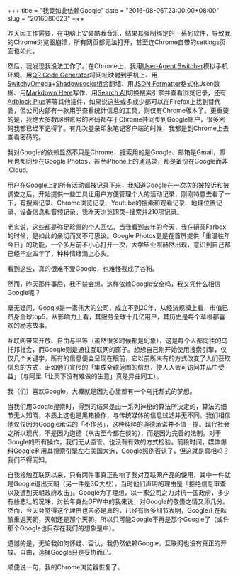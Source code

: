 +++
title = "我竟如此依赖Google"
date = "2016-08-06T23:00:00+08:00"
slug = "2016080623"
+++

昨天因工作需要，在电脑上安装酷我音乐，结果其强制绑定的一系列软件，导致我的Chrome浏览器崩溃，所有网页都无法打开，甚至连Chrome自带的settings页面也如此。

然后，我发现我没法工作了。在Chrome上，我用[User-Agent Switcher][U01]模拟手机环境、用[QR Code Generator][U02]将网址映射到手机上、用[SwitchyOmega][U03]+[Shadowsocks][U04]组合翻墙、用[JSON Formatter][U05]格式化Json数据、用[Markdown Here][U06]写作、用[Search All][U07]切换搜索引擎并查看浏览记录，还有[Adblock Plus][U08]等等其他插件，如果说这些或多或少都可以在Firefox上找到替代品，但公司内部有一款用于查看统计信息的工具，则仅有Chrome版本了。更重要的是，我绝大多数网络账号的密码都存于Chrome并同步到Google账户，很多密码我都已经不记得了。有几次登录印象笔记客户端的时候，我都是到Chrome上去查看密码的。

我对Google的依赖显然不只是Chrome，搜索用的是Google、邮箱是Gmail，照片也都同步在Google Photos，甚至iPhone上的通迅录，都是备份在Google而非iCloud。

用户在Google上的所有活动都被记录下来，我知道Google在一次次的被投诉和被调查之后，开始提供一些工具让用户方便管理个人的活动记录，刚刚特意去看了一下，有搜索记录、Chrome浏览记录、Youtube的搜索和观看记录、地理位置记录、设备信息和音频记录。我昨天浏览网页+搜索共210项记录。

老实说，这些都是弥足珍贵的个人回忆，当我看到去年的今天，我在研究Farbox的时候，是如此的亲切而又不可思议。Google Photos更是在首屏提供「重温往年今日」的功能，一个多月前不小心打开一次，大学毕业照赫然出现，意识到自己都已经毕业四年了，种种情绪涌上心头。

看到这些，真的很难不爱Google，也难怪我成了谷粉。

然而，昨天那件事后，我不禁会想，这样依赖Google安全吗，我又凭什么相信Google呢？

毫无疑问，Google是一家伟大的公司，成立不到20年，从经济规模上看，市值已跻身全球top5，从影响力上看，其服务全球十几亿用户，其历史是每个草根都喜欢的励志故事。

互联网带来开放、自由与平等（虽然很多时候都是幻象），这是每个人都向往的乌托邦社会，而Google则是通往互联网的窗子。想想自己刚开始使用搜索引擎，仅仅几个关键字，所有的信息便会呈现在眼前，它以前所未有的方式改变了人们获取信息的方式，正如他们宣传的「集成全球范围的信息，使人人皆可访问并从中受益」（与阿里「让天下没有难做的生意」真是异曲同工）。

我（们）喜欢Google，大概就是因为心里都有一个乌托邦式的梦想。

当我们用Google搜索时，得到的结果是由一系列神秘的算法所决定的，算法的细节无人知晓，本质上这也是黑箱操作，与传统媒体的信息过滤并无不同。我们相信他仅仅因为Google承诺的「不作恶」，这种纯粹的道德承诺并不值一提。现代社会之所以现代，不是因为道德（从古至今都在谈的），而是因为完善的法制。对于Google的所有操作，我们无从监管、也没有有效的方式检验。前段时间，媒体爆料Google利用其搜索引擎左右美国大选，Google照例否认了，但这就是真相吗？我们不得而知。

自我接触互联网以来，只有两件事真正影响了我对互联网产品的使用，其中一件就是Google退出天朝（另一件是3Q大战），当时他们声明的理由是「拒绝信息审查以及遭到天朝政府攻击」。Google为了理想，以一家公司之力对抗一国政府，多少有些悲壮的况味，对长年身处GFW中的我来说，对Google的敬畏之情又添几分。然而，今天会觉得这个理由也未必是真的，已经有很多细节表明，Google正在酝酿重返天朝，天朝还是那个天朝，所以只可能Google不再是那个Google了（或许那个Google也只存在我们的想象是中）。

遗憾的是，无论我如何怀疑、否认，我仍然依赖Google。互联网也没有真正的开放、自由，选择Google只是妥协而已。

顺便说一句，我的Chrome浏览器恢复了。

[U01]: https://chrome.google.com/webstore/detail/ffhkkpnppgnfaobgihpdblnhmmbodake
[U02]: https://chrome.google.com/webstore/detail/pflgjjogbmmcmfhfcnlohagkablhbpmg
[U03]: https://chrome.google.com/webstore/detail/proxy-switchyomega/padekgcemlokbadohgkifijomclgjgif
[U04]: https://portal.shadowsocks.com/aff.php?aff=2641
[U05]: https://github.com/callumlocke/json-formatter
[U06]: http://markdown-here.com/
[U07]: https://chrome.google.com/webstore/detail/search-all/kpdkbemdpepjjppbfgeapjienologapa
[U08]: https://chrome.google.com/webstore/detail/cfhdojbkjhnklbpkdaibdccddilifddb

